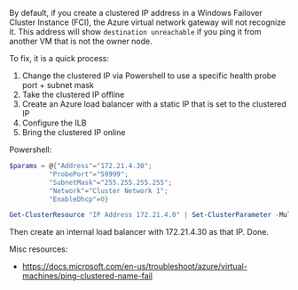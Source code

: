By default, if you create a clustered IP address in a Windows Failover Cluster Instance (FCI), the Azure virtual network gateway will not recognize it. This address will show `destination unreachable` if you ping it from another VM that is not the owner node.

To fix, it is a quick process:
1. Change the clustered IP via Powershell to use a specific health probe port + subnet mask
2. Take the clustered IP offline
3. Create an Azure load balancer with a static IP that is set to the clustered IP
4. Configure the ILB
5. Bring the clustered IP online

Powershell:
```powershell
$params = @{"Address"="172.21.4.30";
          "ProbePort"="59999";
          "SubnetMask"="255.255.255.255";
          "Network"="Cluster Network 1";
          "EnableDhcp"=0}

Get-ClusterResource "IP Address 172.21.4.0" | Set-ClusterParameter -Multiple $params
```

Then create an internal load balancer with 172.21.4.30 as that IP. Done.

Misc resources:
- https://docs.microsoft.com/en-us/troubleshoot/azure/virtual-machines/ping-clustered-name-fail
